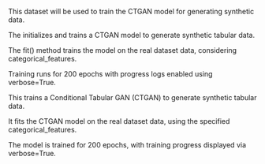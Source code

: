 This dataset will be used to train the CTGAN model for generating synthetic data. 

The initializes and trains a CTGAN model to generate synthetic tabular data. 

The fit() method trains the model on the real dataset data, considering categorical_features.

Training runs for 200 epochs with progress logs enabled using verbose=True.

This trains a Conditional Tabular GAN (CTGAN) to generate synthetic tabular data. 

It fits the CTGAN model on the real dataset data, using the specified categorical_features.

The model is trained for 200 epochs, with training progress displayed via verbose=True.
